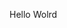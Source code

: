 Hello Wolrd


























































































































































































































































































































































































































































































































































































































































































































































































































































































































































































































































































































































































































































































































































































































































































































































































































































































































































































































































































































































































































































































































































































































































































































































































































































































































































































































































































































































































































































































































































